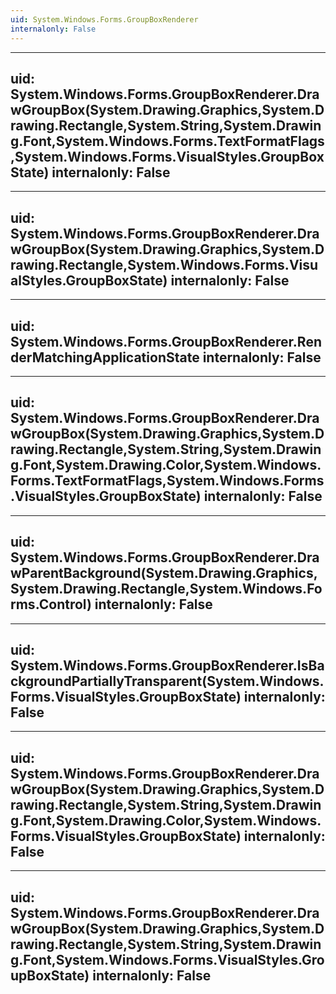 ```yaml
---
uid: System.Windows.Forms.GroupBoxRenderer
internalonly: False
---
```


---
uid: System.Windows.Forms.GroupBoxRenderer.DrawGroupBox(System.Drawing.Graphics,System.Drawing.Rectangle,System.String,System.Drawing.Font,System.Windows.Forms.TextFormatFlags,System.Windows.Forms.VisualStyles.GroupBoxState)
internalonly: False
---

---
uid: System.Windows.Forms.GroupBoxRenderer.DrawGroupBox(System.Drawing.Graphics,System.Drawing.Rectangle,System.Windows.Forms.VisualStyles.GroupBoxState)
internalonly: False
---

---
uid: System.Windows.Forms.GroupBoxRenderer.RenderMatchingApplicationState
internalonly: False
---

---
uid: System.Windows.Forms.GroupBoxRenderer.DrawGroupBox(System.Drawing.Graphics,System.Drawing.Rectangle,System.String,System.Drawing.Font,System.Drawing.Color,System.Windows.Forms.TextFormatFlags,System.Windows.Forms.VisualStyles.GroupBoxState)
internalonly: False
---

---
uid: System.Windows.Forms.GroupBoxRenderer.DrawParentBackground(System.Drawing.Graphics,System.Drawing.Rectangle,System.Windows.Forms.Control)
internalonly: False
---

---
uid: System.Windows.Forms.GroupBoxRenderer.IsBackgroundPartiallyTransparent(System.Windows.Forms.VisualStyles.GroupBoxState)
internalonly: False
---

---
uid: System.Windows.Forms.GroupBoxRenderer.DrawGroupBox(System.Drawing.Graphics,System.Drawing.Rectangle,System.String,System.Drawing.Font,System.Drawing.Color,System.Windows.Forms.VisualStyles.GroupBoxState)
internalonly: False
---

---
uid: System.Windows.Forms.GroupBoxRenderer.DrawGroupBox(System.Drawing.Graphics,System.Drawing.Rectangle,System.String,System.Drawing.Font,System.Windows.Forms.VisualStyles.GroupBoxState)
internalonly: False
---
